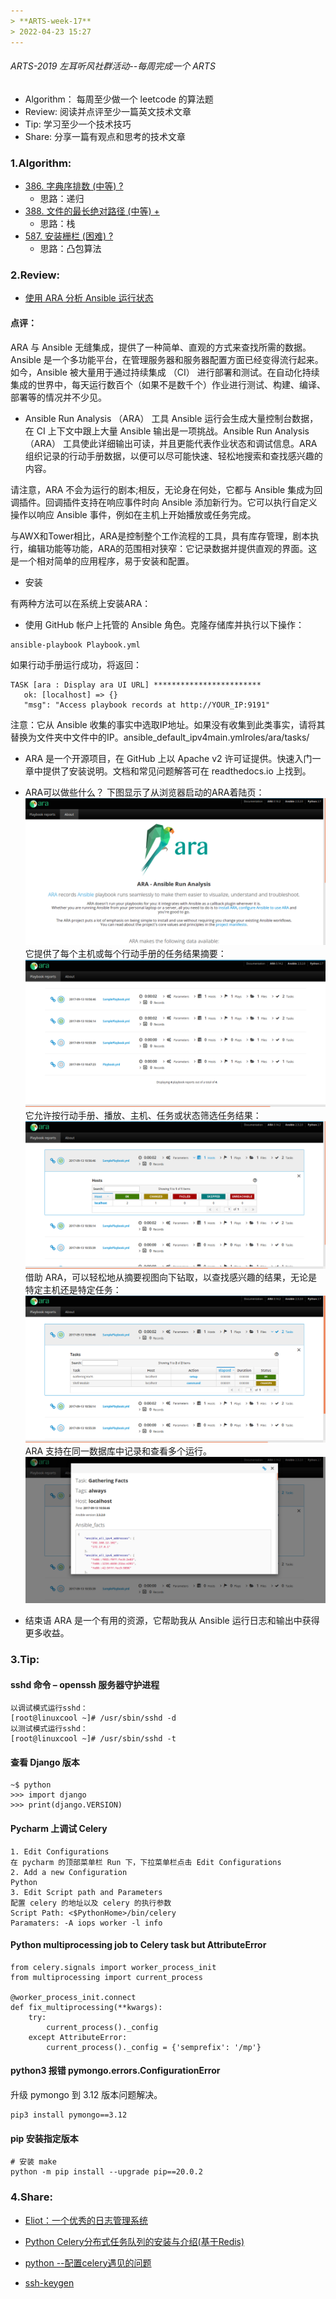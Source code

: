 ```yaml
---
> **ARTS-week-17**
> 2022-04-23 15:27
---
```



###### ARTS-2019 左耳听风社群活动--每周完成一个 ARTS
- Algorithm： 每周至少做一个 leetcode 的算法题
- Review: 阅读并点评至少一篇英文技术文章
- Tip: 学习至少一个技术技巧
- Share: 分享一篇有观点和思考的技术文章

### 1.Algorithm:

- [386. 字典序排数 (中等) ?](https://leetcode-cn.com/submissions/detail/302060545/)  
  + 思路：递归
- [388. 文件的最长绝对路径 (中等) +](https://leetcode-cn.com/submissions/detail/302716566/)  
  + 思路：栈
- [587. 安装栅栏 (困难) ?](https://leetcode-cn.com/submissions/detail/304378667/)  
  + 思路：凸包算法
  
### 2.Review:

- [使用 ARA 分析 Ansible 运行状态](https://opensource.com/article/18/5/analyzing-ansible-runs-using-ara)  

#### 点评：

ARA 与 Ansible 无缝集成，提供了一种简单、直观的方式来查找所需的数据。Ansible 是一个多功能平台，在管理服务器和服务器配置方面已经变得流行起来。如今，Ansible 被大量用于通过持续集成 （CI） 进行部署和测试。在自动化持续集成的世界中，每天运行数百个（如果不是数千个）作业进行测试、构建、编译、部署等的情况并不少见。

- Ansible Run Analysis （ARA） 工具
Ansible 运行会生成大量控制台数据，在 CI 上下文中跟上大量 Ansible 输出是一项挑战。Ansible Run Analysis （ARA） 工具使此详细输出可读，并且更能代表作业状态和调试信息。ARA 组织记录的行动手册数据，以便可以尽可能快速、轻松地搜索和查找感兴趣的内容。

请注意，ARA 不会为运行的剧本;相反，无论身在何处，它都与 Ansible 集成为回调插件。回调插件支持在响应事件时向 Ansible 添加新行为。它可以执行自定义操作以响应 Ansible 事件，例如在主机上开始播放或任务完成。

与AWX和Tower相比，ARA是控制整个工作流程的工具，具有库存管理，剧本执行，编辑功能等功能，ARA的范围相对狭窄：它记录数据并提供直观的界面。这是一个相对简单的应用程序，易于安装和配置。

- 安装

有两种方法可以在系统上安装ARA：

  - 使用 GitHub 帐户上托管的 Ansible 角色。克隆存储库并执行以下操作：
```
ansible-playbook Playbook.yml
 ```
如果行动手册运行成功，将返回：
```
TASK [ara : Display ara UI URL] ************************
   ok: [localhost] => {}
   "msg": "Access playbook records at http://YOUR_IP:9191"
```
注意：它从 Ansible 收集的事实中选取IP地址。如果没有收集到此类事实，请将其替换为文件夹中文件中的IP。ansible_default_ipv4main.ymlroles/ara/tasks/
  - ARA 是一个开源项目，在 GitHub 上以 Apache v2 许可证提供。快速入门一章中提供了安装说明。文档和常见问题解答可在 readthedocs.io 上找到。

- ARA可以做些什么？
下图显示了从浏览器启动的ARA着陆页：
![An image](./images/ARTS-week-17-1.png)
它提供了每个主机或每个行动手册的任务结果摘要：
![An image](./images/ARTS-week-17-2.png)
它允许按行动手册、播放、主机、任务或状态筛选任务结果：
![An image](./images/ARTS-week-17-3.png)
借助 ARA，可以轻松地从摘要视图向下钻取，以查找感兴趣的结果，无论是特定主机还是特定任务：
![An image](./images/ARTS-week-17-4.png)
ARA 支持在同一数据库中记录和查看多个运行。
![An image](./images/ARTS-week-17-5.png)

- 结束语
ARA 是一个有用的资源，它帮助我从 Ansible 运行日志和输出中获得更多收益。


### 3.Tip:

#### sshd 命令 – openssh 服务器守护进程
```shell
以调试模式运行sshd：
[root@linuxcool ~]# /usr/sbin/sshd -d
以测试模式运行sshd：
[root@linuxcool ~]# /usr/sbin/sshd -t
```

#### 查看 Django 版本
```shell
~$ python
>>> import django
>>> print(django.VERSION)
```

#### Pycharm 上调试 Celery
```shell
1. Edit Configurations
在 pycharm 的顶部菜单栏 Run 下，下拉菜单栏点击 Edit Configurations
2. Add a new Configuration
Python
3. Edit Script path and Parameters
配置 celery 的地址以及 celery 的执行参数
Script Path: <$PythonHome>/bin/celery
Paramaters: -A iops worker -l info
```

#### Python multiprocessing job to Celery task but AttributeError
```shell
from celery.signals import worker_process_init
from multiprocessing import current_process

@worker_process_init.connect
def fix_multiprocessing(**kwargs):
    try:
        current_process()._config
    except AttributeError:
        current_process()._config = {'semprefix': '/mp'}
```

#### python3 报错 pymongo.errors.ConfigurationError
升级 pymongo 到 3.12 版本问题解决。
```shell
pip3 install pymongo==3.12
```

#### pip 安装指定版本
```shell
# 安装 make
python -m pip install --upgrade pip==20.0.2
```

### 4.Share:

- [Eliot：一个优秀的日志管理系统](https://zhuanlan.zhihu.com/p/151051999)  

- [Python Celery分布式任务队列的安装与介绍(基于Redis)](https://www.cnblogs.com/reconova-56/p/14806920.html)  

- [python --配置celery遇见的问题](https://blog.csdn.net/lyhyrc/article/details/122969267)  

- [ssh-keygen](https://www.jianshu.com/p/dd053c18e5ee)  
